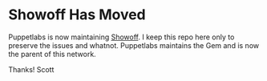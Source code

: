 # Showoff Has Moved

Puppetlabs is now maintaining [Showoff](https://github.com/puppetlabs/showoff).  I keep this repo here only to preserve the issues and whatnot.  Puppetlabs maintains the Gem and is now the parent of this network.

Thanks!
Scott
